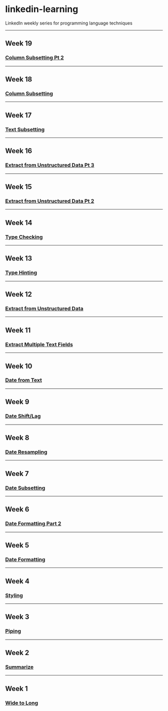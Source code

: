 # linkedin-learning
LinkedIn weekly series for programming language techniques

----------------------------------------------------------------
## Week 19
### [Column Subsetting Pt 2](https://github.com/Tgordon523/linkedin-learning/tree/main/Week19)

----------------------------------------------------------------
## Week 18
### [Column Subsetting](https://github.com/Tgordon523/linkedin-learning/tree/main/Week18)

----------------------------------------------------------------
## Week 17
### [Text Subsetting](https://github.com/Tgordon523/linkedin-learning/tree/main/Week17)

----------------------------------------------------------------
## Week 16
### [Extract from Unstructured Data Pt 3](https://github.com/Tgordon523/linkedin-learning/tree/main/Week16)

----------------------------------------------------------------
## Week 15
### [Extract from Unstructured Data Pt 2](https://github.com/Tgordon523/linkedin-learning/tree/main/Week15)

----------------------------------------------------------------
## Week 14
### [Type Checking](https://github.com/Tgordon523/linkedin-learning/tree/main/Week14)

----------------------------------------------------------------
## Week 13
### [Type Hinting](https://github.com/Tgordon523/linkedin-learning/tree/main/Week13)

----------------------------------------------------------------
## Week 12
### [Extract from Unstructured Data](https://github.com/Tgordon523/linkedin-learning/tree/main/Week12)

----------------------------------------------------------------
## Week 11
### [Extract Multiple Text Fields](https://github.com/Tgordon523/linkedin-learning/tree/main/Week11)

----------------------------------------------------------------

## Week 10
### [Date from Text](https://github.com/Tgordon523/linkedin-learning/tree/main/Week10)

----------------------------------------------------------------

## Week 9
### [Date Shift/Lag](https://github.com/Tgordon523/linkedin-learning/tree/main/Week9)

----------------------------------------------------------------

## Week 8
### [Date Resampling](https://github.com/Tgordon523/linkedin-learning/tree/main/Week8)

----------------------------------------------------------------

## Week 7
### [Date Subsetting](https://github.com/Tgordon523/linkedin-learning/tree/main/Week7)

----------------------------------------------------------------

## Week 6
### [Date Formatting Part 2](https://github.com/Tgordon523/linkedin-learning/tree/main/Week6)

----------------------------------------------------------------

## Week 5
### [Date Formatting](https://github.com/Tgordon523/linkedin-learning/tree/main/Week5)

----------------------------------------------------------------

## Week 4
### [Styling](https://github.com/Tgordon523/linkedin-learning/tree/main/Week4)

----------------------------------------------------------------

## Week 3
### [Piping](https://github.com/Tgordon523/linkedin-learning/tree/main/Week3)

----------------------------------------------------------------

## Week 2
### [Summarize](https://github.com/Tgordon523/linkedin-learning/tree/main/Week2)

----------------------------------------------------------------

## Week 1
### [Wide to Long](https://github.com/Tgordon523/linkedin-learning/tree/main/Week1)
